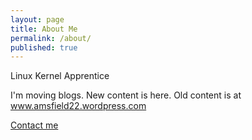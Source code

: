 ```yaml
---
layout: page
title: About Me
permalink: /about/
published: true
---
```


Linux Kernel Apprentice

I'm moving blogs.  New content is here. Old content is at www.amsfield22.wordpress.com

[Contact me](mailto:amsfield22@gmail.com)
